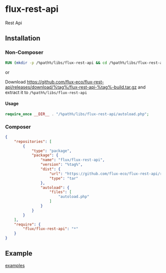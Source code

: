 # flux-rest-api

Rest Api

## Installation

### Non-Composer

```dockerfile
RUN (mkdir -p /%path%/libs/flux-rest-api && cd /%path%/libs/flux-rest-api && wget -O - https://github.com/flux-eco/flux-rest-api/releases/download/%tag%/flux-rest-api-%tag%-build.tar.gz | tar -xz --strip-components=1)
```

or

Download https://github.com/flux-eco/flux-rest-api/releases/download/%tag%/flux-rest-api-%tag%-build.tar.gz and extract it to `/%path%/libs/flux-rest-api`

#### Usage

```php
require_once __DIR__ . "/%path%/libs/flux-rest-api/autoload.php";
```

### Composer

```json
{
    "repositories": [
        {
            "type": "package",
            "package": {
                "name": "flux/flux-rest-api",
                "version": "%tag%",
                "dist": {
                    "url": "https://github.com/flux-eco/flux-rest-api/releases/download/%tag%/flux-rest-api-%tag%-build.tar.gz",
                    "type": "tar"
                },
                "autoload": {
                    "files": [
                        "autoload.php"
                    ]
                }
            }
        }
    ],
    "require": {
        "flux/flux-rest-api": "*"
    }
}
```

## Example

[examples](examples)
